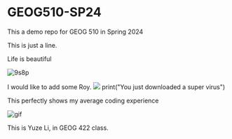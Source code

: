 # GEOG510-SP24

This a demo repo for GEOG 510 in Spring 2024

This is just a line. 



Life is beautiful 

![9s8p](https://github.com/nathansturgill/GEOG510-SP24/assets/147578367/ee7b7568-aa1e-440f-bc63-bb84ecbd1c22)

I would like to add some Roy.
![](https://media1.tenor.com/m/OlFuBA7nbToAAAAC/roy-kent-pink.gif)
print("You just downloaded a super virus")


This perfectly shows my average coding experience

![gif](https://i.gifer.com/embedded/download/B6lo.gif)

This is Yuze Li, in GEOG 422 class.

